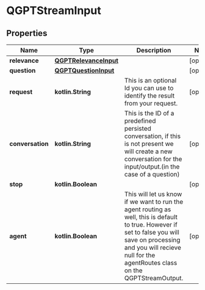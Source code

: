 
# QGPTStreamInput

## Properties
Name | Type | Description | Notes
------------ | ------------- | ------------- | -------------
**relevance** | [**QGPTRelevanceInput**](QGPTRelevanceInput.md) |  |  [optional]
**question** | [**QGPTQuestionInput**](QGPTQuestionInput.md) |  |  [optional]
**request** | **kotlin.String** | This is an optional Id you can use to identify the result from your request. |  [optional]
**conversation** | **kotlin.String** | This is the ID of a predefined persisted conversation, if this is not present we will create a new conversation for the input/output.(in the case of a question) |  [optional]
**stop** | **kotlin.Boolean** |  |  [optional]
**agent** | **kotlin.Boolean** | This will let us know if we want to run the agent routing as well, this is default to true. However if set to false you will save on processing and you will recieve null for the agentRoutes class on the QGPTStreamOutput. |  [optional]



